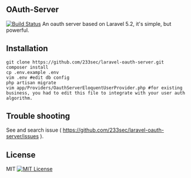 ## OAuth-Server
[![Build Status](https://travis-ci.org/233sec/laravel-oauth-server.png)](https://travis-ci.org/233sec/laravel-oauth-server)
An oauth server based on Laravel 5.2, it's simple, but powerful.

## Installation
```shell
git clone https://github.com/233sec/laravel-oauth-server.git
composer install
cp .env.example .env
vim .env #edit db config
php artisan migrate
vim app/Providers/OauthServerEloquentUserProvider.php #for existing business, you had to edit this file to integrate with your user auth algorithm.
```

## Trouble shooting
See and search issue ( https://github.com/233sec/laravel-oauth-server/issues ).

## License
MIT
[![MIT License](https://img.shields.io/badge/license-MIT-blue.svg?style=flat-square)](LICENSE)
